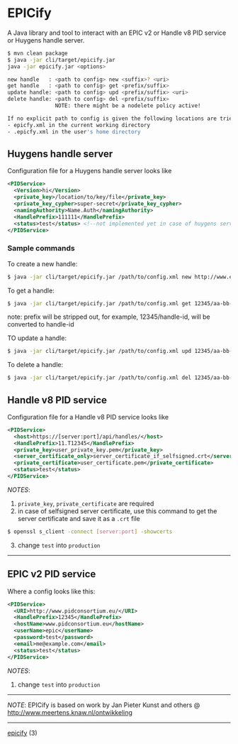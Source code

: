 # EPICify
A Java library and tool to interact with an EPIC v2 or Handle v8 PID service or Huygens handle server.

```sh
$ mvn clean package
$ java -jar cli/target/epicify.jar
java -jar epicify.jar <options>

new handle   : <path to config> new <suffix>? <uri>
get handle   : <path to config> get <prefix/suffix>
update handle: <path to config> upd <prefix/suffix> <uri>
delete handle: <path to config> del <prefix/suffix>
               NOTE: there might be a nodelete policy active!

If no explicit path to config is given the following locations are tried:
- epicfy.xml in the current working directory
- .epicfy.xml in the user's home directory 
```

## Huygens handle server
Configuration file for a Huygens handle server looks like

```xml
<PIDService>
  <Version>hi</Version>
  <private_key>/location/to/key/file</private_key>
  <private_key_cypher>super-secret</private_key_cypher>
  <namingAuthority>Name.Auth</namingAuthority>
  <HandlePrefix>111111</HandlePrefix>
  <status>test</status> <!--not implemented yet in case of huygens server -->
</PIDService>
```

### Sample commands
To create a new handle:
```sh
$ java -jar cli/target/epicify.jar /path/to/config.xml new http://www.example.com
```

To get a handle:
```sh
$ java -jar cli/target/epicify.jar /path/to/config.xml get 12345/aa-bb-cc
```
note: prefix will be stripped out, for example, 12345/handle-id, will be converted to handle-id

TO update a handle:
```sh
$ java -jar cli/target/epicify.jar /path/to/config.xml upd 12345/aa-bb-cc http://www.example.com
```

To delete a handle:
```sh
$ java -jar cli/target/epicify.jar /path/to/config.xml del 12345/aa-bb-cc
```

## Handle v8 PID service

Configuration file for a Handle v8 PID service looks like

```xml
<PIDService>
  <host>https://[server:port]/api/handles/</host>
  <HandlePrefix>11.T12345</HandlePrefix>
  <private_key>user_private_key.pem</private_key>
  <server_certificate_only>server_certificate_if_selfsigned.crt</server_certificate_only>
  <private_certificate>user_certificate.pem</private_certificate>
  <status>test</status>
</PIDService>
```

_NOTES_:
1) ```private_key```, ```private_certificate``` are required
2) in case of selfsigned server certificate, use this command to get the server certificate and save it as a ```.crt``` file 
```sh 
$ openssl s_client -connect [server:port] -showcerts 
```
3) change ```test``` into ```production```

---

## EPIC v2 PID service

Where a config looks like this:

```xml
<PIDService>
  <URI>http://www.pidconsortium.eu/</URI>
  <HandlePrefix>12345</HandlePrefix>
  <hostName>www.pidconsortium.eu</hostName>
  <userName>epic</userName>
  <password>test</password>
  <email>me@example.com</email>
  <status>test</status>
</PIDService>
```

_NOTES_:
1) change ```test``` into ```production```

---

_NOTE_: EPICify is based on work by Jan Pieter Kunst and others @ http://www.meertens.knaw.nl/ontwikkeling

---

[epicify](http://www.urbandictionary.com/define.php?term=Epicify) (3)
